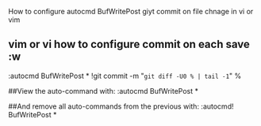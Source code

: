 How to configure autocmd BufWritePost giyt commit on file chnage in vi or vim

## vim or vi how to configure commit on each save :w
:autocmd BufWritePost * !git commit -m "`git diff -U0 % | tail -1`" %

##View the auto-command with:
:autocmd BufWritePost *

##And remove all auto-commands from the previous with:
:autocmd! BufWritePost *


